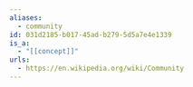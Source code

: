```yaml
---
aliases:
  - community
id: 031d2185-b017-45ad-b279-5d5a7e4e1339
is_a:
  - "[[concept]]"
urls:
  - https://en.wikipedia.org/wiki/Community
---
```

